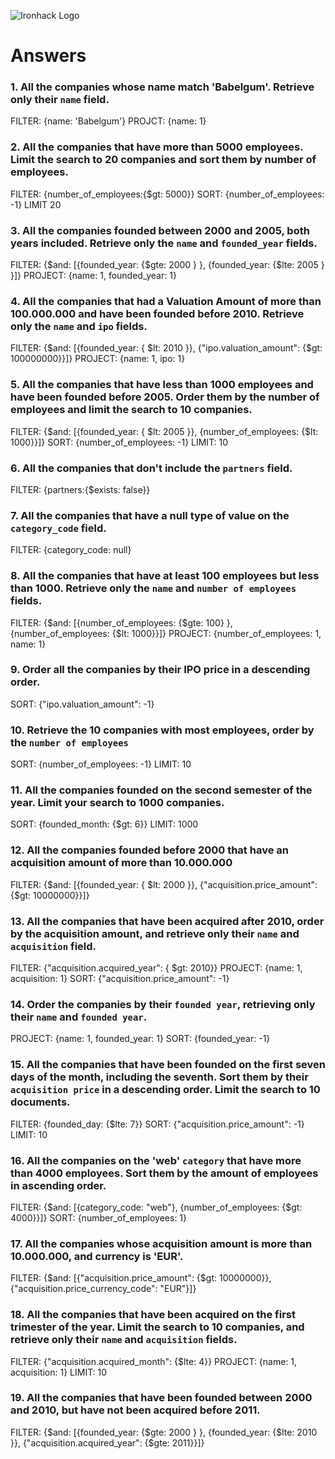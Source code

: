 ![Ironhack Logo](https://i.imgur.com/1QgrNNw.png)

# Answers

### 1. All the companies whose name match 'Babelgum'. Retrieve only their `name` field.

<!-- Your Code Goes Here -->
FILTER: {name: 'Babelgum'}
PROJCT: {name: 1}

### 2. All the companies that have more than 5000 employees. Limit the search to 20 companies and sort them by **number of employees**.

<!-- Your Code Goes Here -->
FILTER: {number_of_employees:{$gt: 5000}}
SORT: {number_of_employees: -1}
LIMIT 20

### 3. All the companies founded between 2000 and 2005, both years included. Retrieve only the `name` and `founded_year` fields.

<!-- Your Code Goes Here -->
FILTER: {$and: [{founded_year: {$gte: 2000 } }, {founded_year: {$lte: 2005 } }]}
PROJECT: {name: 1, founded_year: 1}

### 4. All the companies that had a Valuation Amount of more than 100.000.000 and have been founded before 2010. Retrieve only the `name` and `ipo` fields.

<!-- Your Code Goes Here -->
FILTER: {$and: [{founded_year: { $lt: 2010 }}, {"ipo.valuation_amount": {$gt: 100000000}}]}
PROJECT: {name: 1, ipo: 1}

### 5. All the companies that have less than 1000 employees and have been founded before 2005. Order them by the number of employees and limit the search to 10 companies.
<!-- Your Code Goes Here -->
FILTER: {$and: [{founded_year: { $lt: 2005 }}, {number_of_employees: {$lt: 1000}}]}
SORT: {number_of_employees: -1}
LIMIT: 10

### 6. All the companies that don't include the `partners` field.
<!-- Your Code Goes Here -->
FILTER: {partners:{$exists: false}}

### 7. All the companies that have a null type of value on the `category_code` field.
<!-- Your Code Goes Here -->
FILTER: {category_code: null}

### 8. All the companies that have at least 100 employees but less than 1000. Retrieve only the `name` and `number of employees` fields.
<!-- Your Code Goes Here -->
FILTER: {$and: [{number_of_employees: {$gte: 100} }, {number_of_employees: {$lt: 1000}}]}
PROJECT: {number_of_employees: 1, name: 1}

### 9. Order all the companies by their IPO price in a descending order.
<!-- I am assuming ipo valuation amount here is price. I am not sure if valuation amount actually means the amount of stocks issued, or total money raised during IPO. Neither is really price. No data in the documents allows for the calculation. First round of money raised does not necessary mean that is from IPO -->
SORT: {"ipo.valuation_amount": -1}

### 10. Retrieve the 10 companies with most employees, order by the `number of employees`
<!-- Your Code Goes Here -->
SORT: {number_of_employees: -1}
LIMIT: 10
### 11. All the companies founded on the second semester of the year. Limit your search to 1000 companies.
<!-- Your Code Goes Here -->
SORT: {founded_month: {$gt: 6}}
LIMIT: 1000

### 12. All the companies founded before 2000 that have an acquisition amount of more than 10.000.000
<!-- Your Code Goes Here -->
FILTER: {$and: [{founded_year: { $lt: 2000 }}, {"acquisition.price_amount": {$gt: 10000000}}]}

### 13. All the companies that have been acquired after 2010, order by the acquisition amount, and retrieve only their `name` and `acquisition` field.
<!-- Your Code Goes Here -->
FILTER: {"acquisition.acquired_year": { $gt: 2010}}
PROJECT: {name: 1, acquisition: 1}
SORT: {"acquisition.price_amount": -1}

### 14. Order the companies by their `founded year`, retrieving only their `name` and `founded year`.
<!-- Your Code Goes Here -->
PROJECT: {name: 1, founded_year: 1}
SORT: {founded_year: -1}

### 15. All the companies that have been founded on the first seven days of the month, including the seventh. Sort them by their `acquisition price` in a descending order. Limit the search to 10 documents.
<!-- Your Code Goes Here -->
FILTER: {founded_day: {$lte: 7}}
SORT: {"acquisition.price_amount": -1}
LIMIT: 10

### 16. All the companies on the 'web' `category` that have more than 4000 employees. Sort them by the amount of employees in ascending order.
<!-- Your Code Goes Here -->
FILTER: {$and: [{category_code: "web"}, {number_of_employees: {$gt: 4000}}]}
SORT: {number_of_employees: 1}
### 17. All the companies whose acquisition amount is more than 10.000.000, and currency is 'EUR'.
<!-- Your Code Goes Here -->
FILTER: {$and: [{"acquisition.price_amount": {$gt: 10000000}}, {"acquisition.price_currency_code": "EUR"}]}
### 18. All the companies that have been acquired on the first trimester of the year. Limit the search to 10 companies, and retrieve only their `name` and `acquisition` fields.
<!-- Your Code Goes Here -->
FILTER: {"acquisition.acquired_month": {$lte: 4}}
PROJECT: {name: 1, acquisition: 1}
LIMIT: 10

### 19. All the companies that have been founded between 2000 and 2010, but have not been acquired before 2011.
<!-- Your Code Goes Here -->
FILTER: {$and: [{founded_year: {$gte: 2000 } }, {founded_year: {$lte: 2010 }}, {"acquisition.acquired_year": {$gte: 2011}}]}

